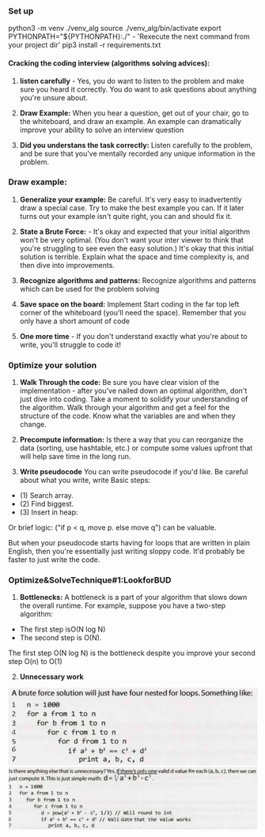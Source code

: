 ### Set up

python3 -m venv ./venv_alg
source ./venv_alg/bin/activate
export PYTHONPATH="${PYTHONPATH}:./" - 'Rexecute the next command from your project dir'
pip3 install -r requirements.txt






#### Cracking the coding interview (algorithms solving advices):

1. **listen carefully** - Yes, you do want to listen to the problem and make sure you heard it correctly. You do want to ask questions about anything you're unsure about.

2. **Draw Example:** When you hear a question, get out of your chair, go to the whiteboard, and draw an example. An example can dramatically improve your ability to solve an interview question

3. **Did you understans the task correctly:** Listen carefully to the problem, and be sure that you've mentally recorded any unique information in the problem.

### Draw example:

1. **Generalize your example:** Be careful. It's very easy to inadvertently draw a special case. Try to make the best example you can. If it later turns out your example isn't quite right, you can and should fix it.

2. **State a Brute Force:** -  It's okay and expected that your initial algorithm won't be very optimal. (You don't want your inter­ viewer to think that you're struggling to see even the easy solution.) It's okay that this initial solution is terrible. Explain what the space and time complexity is, and then dive into improvements.

3. **Recognize algorithms and patterns:** Recognize algorithms and patterns which can be used for the problem solving

4. **Save space on the board:** Implement Start coding in the far top left corner of the whiteboard (you'll need the space). Remember that you only have a short amount of code

5. **One more time** - If you don't understand exactly what you're about to write, you'll struggle to code it!

### 0ptimize your solution

1. **Walk Through the code:** Be sure you have clear vision of the implementation - after you've nailed down an optimal algorithm, don't just dive into coding. Take a moment to solidify your understanding of the algorithm.
Walk through your algorithm and get a feel for the structure of the code. Know what the variables are and when they change.

2. **Precompute information:** Is there a way that you can reorganize the data (sorting, use hashtable, etc.) or compute some values upfront that will help save time in the long run.


3. **Write pseudocode** You can write pseudocode if you'd like. Be careful about what you write, write Basic steps:
- (1) Search array. 
- (2) Find biggest. 
- (3) Insert in heap:

Or brief logic:
("if p < q, move p. else move q") can be valuable. 

But when your pseudocode starts having for loops that are written in plain English, then you're essentially just writing sloppy code. It'd probably be faster to just write the code.




### Optimize&SolveTechnique#1:LookforBUD 

1. **Bottlenecks:** A bottleneck is a part of your algorithm that slows down the overall runtime. 
For example, suppose you have a two-step algorithm:
- The first step isO(N log N) 
- The second step is O(N). 

The first step O(N log N) is the bottleneck despite you improve your second step O(n) to O(1)

2. **Unnecessary work**

<img src="./img/cracking_coding/1_unnec_work.png" alt="Getting started" />

<img src="./img/cracking_coding/2_unnec_work.png" alt="Getting started" />